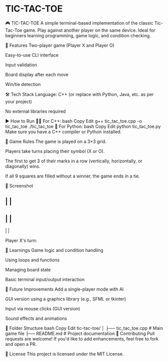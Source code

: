 # TIC-TAC-TOE

🎮 TIC-TAC-TOE
A simple terminal-based implementation of the classic Tic-Tac-Toe game. Play against another player on the same device. Ideal for beginners learning programming, game logic, and condition checking.

📌 Features
Two-player game (Player X and Player O)

Easy-to-use CLI interface

Input validation

Board display after each move

Win/tie detection

🛠️ Tech Stack
Language: C++ (or replace with Python, Java, etc. as per your project)

No external libraries required

▶️ How to Run
🧑‍💻 For C++:
bash
Copy
Edit
g++ tic_tac_toe.cpp -o tic_tac_toe
./tic_tac_toe
🐍 For Python:
bash
Copy
Edit
python tic_tac_toe.py
Make sure you have a C++ compiler or Python installed.

🎯 Game Rules
The game is played on a 3×3 grid.

Players take turns placing their symbol (X or O).

The first to get 3 of their marks in a row (vertically, horizontally, or diagonally) wins.

If all 9 squares are filled without a winner, the game ends in a tie.

📸 Screenshot


   |   |   
-----------
   |   |   
-----------
   |   |   

Player X's turn:

🧠 Learnings
Game logic and condition handling

Using loops and functions

Managing board state

Basic terminal input/output interaction

🚀 Future Improvements
Add a single-player mode with AI

GUI version using a graphics library (e.g., SFML or tkinter)

Input via mouse clicks (GUI version)

Sound effects and animations

📂 Folder Structure
bash
Copy
Edit
tic-tac-toe/
│
├── tic_tac_toe.cpp     # Main game file
├── README.md           # Project documentation
🤝 Contributing
Pull requests are welcome! If you'd like to add enhancements, feel free to fork and open a PR.

📄 License
This project is licensed under the MIT License.

